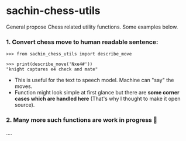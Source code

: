 # sachin-chess-utils

General propose Chess related utility functions.
Some examples below.

### 1. Convert chess move to human readable sentence:

```
>>> from sachin_chess_utils import describe_move

>>> print(describe_move('Nxe4#'))
"knight captures e4 check and mate"
```

- This is useful for the text to speech model. Machine can "say" the moves.
- Function might look simple at first glance but there are **some corner cases which are handled here** (That's why I thought to make it open source).

### 2. Many more such functions are work in progress 🚀

....
